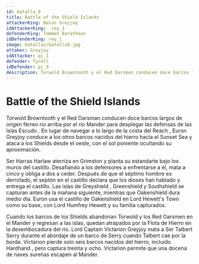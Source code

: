 ```yaml
---
id: batalla_8
title: Battle of the Shield Islands
attackerKing: Balon Greyjoy
idAttackerKing:  rey_3
defenderKing: Tommen Baratheon
idDefenderKing: rey_1
image: batallas/batalla8.jpg
attaker: Greyjoy
idAttacker: pj_1
defender: Tyrell
idDefender: pj_9
description: Torwold Browntooth y el Red Oarsman conducen doce barcos largos de origen férreo río arriba por el río Mander para desplegar las defensas...
---
```


#  Battle of the Shield Islands

Torwold Browntooth y el Red Oarsman conducen doce barcos largos de origen férreo río arriba por el río Mander para desplegar las defensas de las Islas Escudo . En lugar de navegar a lo largo de la costa del Reach , Euron Greyjoy conduce a los otros barcos nacidos del hierro hacia el Sunset Sea y ataca a los Shields desde el oeste, con el sol poniente ocultando su aproximación. 

Ser Harras Harlaw aterriza en Grimston y planta su estandarte bajo los muros del castillo. Desafiando a los defensores a enfrentarse a él, mata a cinco y obliga a dos a ceder. Después de que el séptimo hombre es derrotado, el septón en el castillo declara que los dioses han hablado y entrega el castillo. Las islas de Greyshield , Greenshield y Southshield se capturan antes de la mañana siguiente, mientras que Oakenshield dura medio día. Euron usa el castillo de Oakenshield en Lord Hewett's Town como su base, con Lord Humfrey Hewett y su familia capturados. 

Cuando los barcos de los Shields abandonan Torwold y los Red Oarsmen en el Mander y regresan a las islas, quedan atrapados por la Flota de Hierro en la desembocadura del río. Lord Captain Victarion Greyjoy mata a Ser Talbert Serry durante el abordaje de un barco de Serry cuando Talbert cae por la borda. Victarion pierde solo seis barcos nacidos del hierro, incluido Hardhand , pero captura treinta y ocho. Victarion permite que una docena de naves sureñas escapen al Mander. 